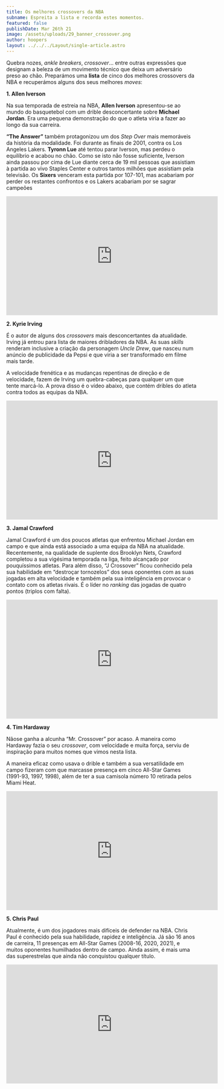 ```yaml
---
title: Os melhores crossovers da NBA
subname: Espreita a lista e recorda estes momentos.
featured: false
publishDate: Mar 26th 21
image: /assets/uploads/29_banner_crossover.png
author: hoopers
layout: ../../../Layout/single-article.astro
---
```

Quebra nozes, *ankle breakers*, *crossover*… entre outras expressões que designam a beleza de um movimento técnico que deixa um adversário preso ao chão. Preparámos uma **lista** de cinco dos melhores crossovers da NBA e recuperámos alguns dos seus melhores *moves*:

**1. Allen Iverson**

Na sua temporada de estreia na NBA, **Allen Iverson** apresentou-se ao mundo do basquetebol com um drible desconcertante sobre **Michael Jordan**. Era uma pequena demonstração do que o atleta viria a fazer ao longo da sua carreira. 

**“The Answer”** também protagonizou um dos *Step Over* mais memoráveis da história da modalidade. Foi durante as finais de 2001, contra os Los Angeles Lakers. **Tyronn Lue** até tentou parar Iverson, mas perdeu o equilíbrio e acabou no chão. Como se isto não fosse suficiente, Iverson ainda passou por cima de Lue diante cerca de 19 mil pessoas que assistiam à partida ao vivo Staples Center e outros tantos milhões que assistiam pela televisão. Os **Sixers** venceram esta partida por 107-101, mas acabariam por perder os restantes confrontos e os Lakers acabariam por se sagrar campeões

<iframe width="560" height="315" src="https://www.youtube.com/embed/iNIN1364XAU" title="YouTube video player" frameborder="0" allow="accelerometer; autoplay; clipboard-write; encrypted-media; gyroscope; picture-in-picture" allowfullscreen></iframe>

**2. Kyrie Irving**

É o autor de alguns dos *crossovers* mais desconcertantes da atualidade. Irving já entrou para lista de maiores dribladores da NBA. As suas *skills* renderam inclusive a criação da personagem *Uncle Drew*, que nasceu num anúncio de publicidade da Pepsi e que viria a ser transformado em filme mais tarde.

A velocidade frenética e as mudanças repentinas de direção e de velocidade, fazem de Irving um quebra-cabeças para qualquer um que tente marcá-lo. A prova disso é o vídeo abaixo, que contém dribles do atleta contra todos as equipas da NBA. 

<iframe width="560" height="315" src="https://www.youtube.com/embed/qzPENaw5GJw" title="YouTube video player" frameborder="0" allow="accelerometer; autoplay; clipboard-write; encrypted-media; gyroscope; picture-in-picture" allowfullscreen></iframe>

**3. Jamal Crawford**

Jamal Crawford é um dos poucos atletas que enfrentou Michael Jordan em campo e que ainda está associado a uma equipa da NBA na atualidade. Recentemente, na qualidade de suplente dos Brooklyn Nets, Crawford completou a sua vigésima temporada na liga, feito alcançado por pouquíssimos atletas. Para além disso, “J Crossover” ficou conhecido pela sua habilidade em “destroçar tornozelos” dos seus oponentes com as suas jogadas em alta velocidade e também pela sua inteligência em provocar o contato com os atletas rivais. É o líder no *ranking* das jogadas de quatro pontos (triplos com falta).

<iframe width="560" height="315" src="https://www.youtube.com/embed/jrp1-MF9RJk" title="YouTube video player" frameborder="0" allow="accelerometer; autoplay; clipboard-write; encrypted-media; gyroscope; picture-in-picture" allowfullscreen></iframe>

**4. Tim Hardaway**

Nãose ganha a alcunha “Mr. Crossover” por acaso. A maneira como Hardaway fazia o seu *crossover*, com velocidade e muita força, serviu de inspiração para muitos nomes que vimos nesta lista. 

A maneira eficaz como usava o drible e também a sua versatilidade em campo fizeram com que marcasse presença em cinco All-Star Games (1991-93, 1997, 1998), além de ter a sua camisola número 10 retirada pelos Miami Heat.

<iframe width="560" height="315" src="https://www.youtube.com/embed/V0HRPIu02Xo" title="YouTube video player" frameborder="0" allow="accelerometer; autoplay; clipboard-write; encrypted-media; gyroscope; picture-in-picture" allowfullscreen></iframe>

**5. Chris Paul**

Atualmente, é um dos jogadores mais difíceis de defender na NBA. Chris Paul é conhecido pela sua habilidade, rapidez e inteligência. Já são 16 anos de carreira, 11 presenças em All-Star Games (2008-16, 2020, 2021), e muitos oponentes humilhados dentro de campo. Ainda assim, é mais uma das superestrelas que ainda não conquistou qualquer título.

<iframe width="560" height="315" src="https://www.youtube.com/embed/1K6s5OOMl48" title="YouTube video player" frameborder="0" allow="accelerometer; autoplay; clipboard-write; encrypted-media; gyroscope; picture-in-picture" allowfullscreen></iframe>